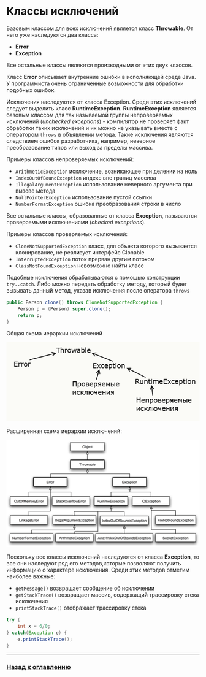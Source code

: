 # Классы исключений

Базовым классом для всех исключений является класс **Throwable**.
От него уже наследуются два класса: 

-   **Error**
-   **Exception**

Все остальные классы являются производными от этих двух классов.

Класс **Error** описывает внутренние ошибки в исполняющей среде Java.
У программиста очень ограниченные возможности для обработки подобных ошибок.

Исключения наследуются от класса Exception.
Среди этих исключений следует выделить класс **RuntimeException**.
**RuntimeException** является базовым классом для так называемой группы непроверяемых исключений (_unchecked exceptions_) -
компилятор не проверяет факт обработки таких исключений и их можно не указывать вместе с оператором `throws` в объявлении метода.
Такие исключения являются следствием ошибок разработчика, например, неверное преобразование типов или выход за пределы массива.

Примеры классов непроверяемых исключений:

-   `ArithmeticException` исключение, возникающее при делении на ноль
-   `IndexOutOfBoundException` индекс вне границ массива
-   `IllegalArgumentException` использование неверного аргумента при вызове метода
-   `NullPointerException` использование пустой ссылки
-   `NumberFormatException` ошибка преобразования строки в число

Все остальные классы, образованные от класса **Exception**, называются проверяемыми исключениями (_checked exceptions_).

Примеры классов проверяемых исключений:

-   `CloneNotSupportedException` класс, для объекта которого вызывается клонирование, не реализует интерфейс Clonable
-   `InterruptedException` поток прерван другим потоком
-   `ClassNotFoundException` невозможно найти класс

Подобные исключения обрабатываются с помощью конструкции `try..catch`.
Либо можно передать обработку методу, который будет вызывать данный метод, указав исключения после оператора `throws`

```java
public Person clone() throws CloneNotSupportedException {
    Person p = (Person) super.clone();
    return p;
}
```

Общая схема иерархии исключений

![](./exceptions_general.png)

Расширенная схема иерархии исключений:

![](./exceptions_hierarchy.png)

Поскольку все классы исключений наследуются от класса **Exception**,
то все они наследуют ряд его методов,которые позволяют получить информацию о характере исключения.
Среди этих методов отметим наиболее важные:

-   `getMessage()` возвращает сообщение об исключении
-   `getStackTrace()` возвращает массив, содержащий трассировку стека исключения
-   `printStackTrace()` отображает трассировку стека

```java
try {
    int x = 6/0;
} catch(Exception e) {
    e.printStackTrace();
}
```

---

### [Назад к оглавлению](./README.md)